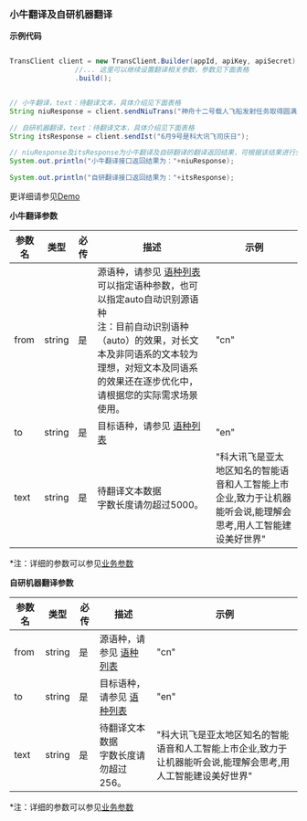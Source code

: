 ### 小牛翻译及自研机器翻译

**示例代码**

```java

TransClient client = new TransClient.Builder(appId, apiKey, apiSecret)
                //... 这里可以继续设置翻译相关参数，参数见下面表格
                .build();


// 小牛翻译，text：待翻译文本，具体介绍见下面表格
String niuResponse = client.sendNiuTrans("神舟十二号载人飞船发射任务取得圆满成功");

// 自研机器翻译，text：待翻译文本，具体介绍见下面表格
String itsResponse = client.sendIst("6月9号是科大讯飞司庆日");

// niuResponse及itsResponse为小牛翻译及自研翻译的翻译返回结果，可根据该结果进行业务处理，举例如下
System.out.println("小牛翻译接口返回结果为："+niuResponse);

System.out.println("自研翻译接口返回结果为："+itsResponse);
```

更详细请参见[Demo](https://github.com/iFLYTEK-OP/websdk-java-demo/blob/main/src/main/java/cn/xfyun/demo/nlp/TranslateApp.java)

**小牛翻译参数**

  | 参数名   | 类型   | 必传 | 描述                                                         | 示例    |
  | -------- | ------ | ---- | ------------------------------------------------------------ | ------- |
  | from | string | 是   | 源语种，请参见 [语种列表](https://www.xfyun.cn/doc/nlp/niutrans/API.html#%E8%AF%AD%E7%A7%8D%E5%88%97%E8%A1%A8)<br>可以指定语种参数，也可以指定auto自动识别源语种<br>注：目前自动识别语种（auto）的效果，对长文本及非同语系的文本较为理想，对短文本及同语系的效果还在逐步优化中，请根据您的实际需求场景使用。 | "cn" |
  | to | string | 是   | 目标语种，请参见 [语种列表](https://www.xfyun.cn/doc/nlp/niutrans/API.html#%E8%AF%AD%E7%A7%8D%E5%88%97%E8%A1%A8)<br> | "en" |
  | text   | string | 是   | 待翻译文本数据<br>字数长度请勿超过5000。 | "科大讯飞是亚太地区知名的智能语音和人工智能上市企业,致力于让机器能听会说,能理解会思考,用人工智能建设美好世界"   |

 *注：详细的参数可以参见[业务参数](https://www.xfyun.cn/doc/nlp/niutrans/API.html)
 
 **自研机器翻译参数**

  | 参数名   | 类型   | 必传 | 描述                                                         | 示例    |
  | -------- | ------ | ---- | ------------------------------------------------------------ | ------- |
  | from | string | 是   | 源语种，请参见 [语种列表](https://www.xfyun.cn/doc/nlp/xftrans/API.html#%E8%AF%AD%E7%A7%8D%E5%88%97%E8%A1%A8) | "cn" |
  | to | string | 是   | 目标语种，请参见 [语种列表](https://www.xfyun.cn/doc/nlp/xftrans/API.html#%E8%AF%AD%E7%A7%8D%E5%88%97%E8%A1%A8)<br> | "en" |
  | text   | string | 是   | 待翻译文本数据<br>字数长度请勿超过256。 | "科大讯飞是亚太地区知名的智能语音和人工智能上市企业,致力于让机器能听会说,能理解会思考,用人工智能建设美好世界"   |

 *注：详细的参数可以参见[业务参数](https://www.xfyun.cn/doc/nlp/xftrans/API.html)

